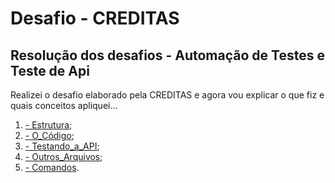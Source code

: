 # Desafio - CREDITAS

## Resolução dos desafios - Automação de Testes e Teste de Api

Realizei o desafio elaborado pela CREDITAS e agora vou explicar o que fiz e quais conceitos apliquei...

1. [- Estrutura](explanation/ESTRUTURA.md);
2. [- O_Código](explanation/CODIGO.md);
3. [- Testando_a_API](explanation/API.md);
4. [- Outros_Arquivos](explanation/OUTROS_ARQUIVOS.md);
5. [- Comandos](explanation/COMANDOS.md).